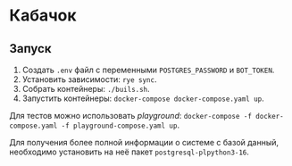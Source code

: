 # Кабачок

## Запуск

1. Создать `.env` файл с переменными `POSTGRES_PASSWORD` и `BOT_TOKEN`.
1. Установить зависимости: `rye sync`.
1. Собрать контейнеры: `./buils.sh`.
1. Запустить контейнеры: `docker-compose docker-compose.yaml up`.

Для тестов можно использовать _playground_: `docker-compose -f docker-compose.yaml -f playground-compose.yaml up`.

Для получения более полной информации о системе с базой данный, необходимо установить на неё пакет `postgresql-plpython3-16`.
